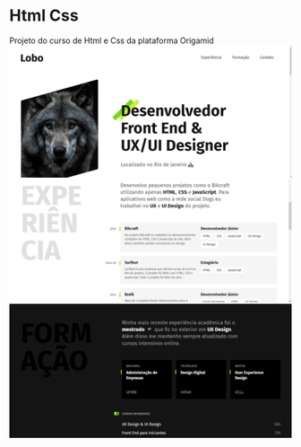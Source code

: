 # Html Css
 Projeto do curso  de Html e Css  da plataforma  Origamid 
 <img src="./img/img01.png">
 <img src="./img/img02.png">
 <img src="./img/img03.png">